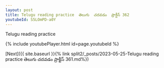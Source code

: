 ```yaml
---
layout: post
title: Telugu reading practice  తెలుగు  చదవడం  ప్రాక్టీస్ 362
youtubeId: S5LOmPD-a0Y
---
```

 
 
Telugu reading practice
 
 
 
 
 


{% include youtubePlayer.html id=page.youtubeId %}
 
[Next]({{ site.baseurl }}{% link  split2/_posts/2023-05-25-Telugu reading practice  తెలుగు  చదవడం  ప్రాక్టీస్ 361.md%})
 
